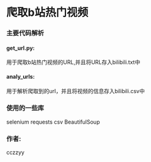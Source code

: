 # 爬取b站热门视频
### 主要代码解析
#### get_url.py:
用于爬取b站热门视频的URL,并且将URL存入bilibili.txt中
#### analy_urls:
用于解析爬取到的url，并且将视频的信息存入bilibili.csv中
### 使用的一些库
selenium
requests
csv
BeautifulSoup
### 作者:
cczzyy